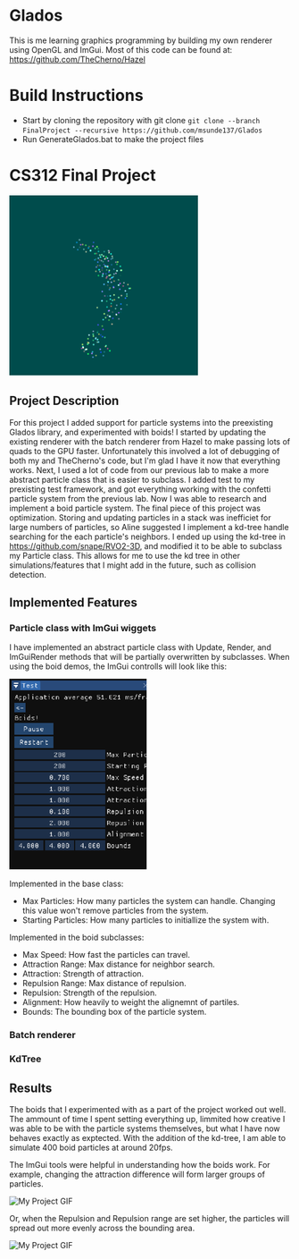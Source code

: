 # Glados
This is me learning graphics programming by building my own renderer using OpenGL and ImGui. Most of this code can be found at: https://github.com/TheCherno/Hazel

# Build Instructions

- Start by cloning the repository with git clone `git clone --branch FinalProject --recursive https://github.com/msunde137/Glados`
- Run GenerateGlados.bat to make the project files

# CS312 Final Project

![](Figures/Particles1.PNG)

## Project Description

For this project I added support for particle systems into the preexisting Glados library, and experimented with boids! I started by updating the existing renderer with the batch renderer from Hazel to make passing lots of quads to the GPU faster. Unfortunately this involved a lot of debugging of both my and TheCherno's code, but I'm glad I have it now that everything works. Next, I used a lot of code from our previous lab to make a more abstract particle class that is easier to subclass. I added test to my prexisting test framework, and got everything working with the confetti particle system from the previous lab. Now I was able to research and implement a boid particle system. The final piece of this project was optimization. Storing and updating particles in a stack was inefficiet for large numbers of particles, so Aline suggested I implement a kd-tree handle searching for the each particle's neighbors. I ended up using the kd-tree in https://github.com/snape/RVO2-3D, and modified it to be able to subclass my Particle class. This allows for me to use the kd tree in other simulations/features that I might add in the future, such as collision detection.

## Implemented Features

### Particle class with ImGui wiggets

I have implemented an abstract particle class with Update, Render, and ImGuiRender methods that will be partially overwritten by subclasses. When using the boid demos, the ImGui controlls will look like this:

![](Figures/Menu.PNG)

Implemented in the base class:

- Max Particles: How many particles the system can handle. Changing this value won't remove particles from the system.
- Starting Particles: How many particles to initiallize the system with.

Implemented in the boid subclasses:

- Max Speed: How fast the particles can travel.
- Attraction Range: Max distance for neighbor search.
- Attraction: Strength of attraction.
- Repulsion Range: Max distance of repulsion.
- Repulsion: Strength of the repulsion.
- Alignment: How heavily to weight the alignemnt of partiles.
- Bounds: The bounding box of the particle system.

### Batch renderer

### KdTree

## Results

The boids that I experimented with as a part of the project worked out well. The ammount of time I spent setting everything up, limmited how creative I was able to be with the particle systems themselves, but what I have now behaves exactly as exptected. With the addition of the kd-tree, I am able to simulate 400 boid particles at around 20fps.

The ImGui tools were helpful in understanding how the boids work. For example, changing the attraction difference will form larger groups of particles.

<img src="Figures/Glados-Renderer-2021-05-26-16-26 (2).gif" alt="My Project GIF" width="640" height="360">

Or, when the Repulsion and Repulsion range are set higher, the particles will spread out more evenly across the bounding area.

<img src="Glados-Renderer-2021-05-26-17-22.gif" alt="My Project GIF" width="640" height="360">



